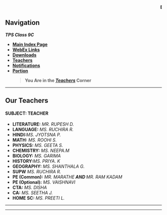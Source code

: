 
<marquee behavior="scroll" direction="left"><strong>EXAMS FROM 19th JULY!!  !!STAY STRONG!!</strong></marquee>

## Navigation
***TPS Class 9C***
- [**Main Index Page**](https://v1s1t0r999.github.io/TPSClass9C/index)
- [**WebEx Links**](https://v1s1t0r999.github.io/TPSClass9C/WebEx_Links)
- [**Downloads**](https://v1s1t0r999.github.io/TPSClass9C/downloads)
- [**Teachers**](https://v1s1t0r999.github.io/TPSClass9C/Teachers)
- [**Notifications**](https://v1s1t0r999.github.io/TPSClass9C/Notifications)
- [**Portion**](https://v1s1t0r999.github.io/TPSClass9C/Portion)
    > **You Are in the [*Teachers*](https://v1s1t0r999.github.io/TPSClass9C/Teachers) Corner**

---


## Our Teachers
#### SUBJECT: TEACHER

- **LITERATURE:** _MR. RUPESH D._
- **LANGUAGE:** _MS. RUCHIRA R._
- **HINDI:**_MS. JYOTSNA P._
- **MATH:** _MS. ROOHI S._
- **PHYSICS:** _MS. GEETA S._
- **CHEMISTRY:** _MS. NEEPA.M_
- **BIOLOGY:** _MS. GARIMA_
- **HISTORY:**_MS. PRIYA. K_
- **GEOGRAPHY:** _MS. SHANTHALA G._
- **SUPW** _MS. RUCHIRA R._
- **PE (Common):** _MR. MARATHE<strong> AND </strong>MR. RAM KADAM_
- **PE (Optional):** _MS. VAISHNAVI_
- **CTA:** _MS. DISHA_
- **CA:** _MS. SEETHA J._
- **HOME SC:** _MS. PREETI L._

---
---
